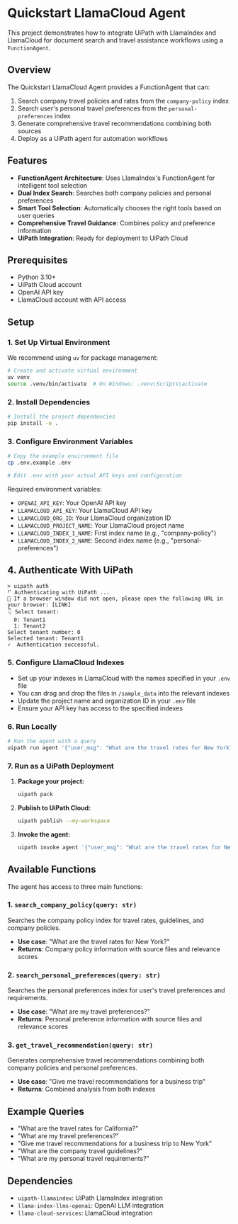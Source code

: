 # Quickstart LlamaCloud Agent

This project demonstrates how to integrate UiPath with LlamaIndex and LlamaCloud for document search and travel assistance workflows using a `FunctionAgent`.

## Overview

The Quickstart LlamaCloud Agent provides a FunctionAgent that can:
1. Search company travel policies and rates from the `company-policy` index
2. Search user's personal travel preferences from the `personal-preferences` index
3. Generate comprehensive travel recommendations combining both sources
4. Deploy as a UiPath agent for automation workflows

## Features

- **FunctionAgent Architecture**: Uses LlamaIndex's FunctionAgent for intelligent tool selection
- **Dual Index Search**: Searches both company policies and personal preferences
- **Smart Tool Selection**: Automatically chooses the right tools based on user queries
- **Comprehensive Travel Guidance**: Combines policy and preference information
- **UiPath Integration**: Ready for deployment to UiPath Cloud

## Prerequisites

- Python 3.10+
- UiPath Cloud account
- OpenAI API key
- LlamaCloud account with API access

## Setup


### 1. Set Up Virtual Environment

We recommend using `uv` for package management:

```bash
# Create and activate virtual environment
uv venv
source .venv/bin/activate  # On Windows: .venv\Scripts\activate
```

### 2. Install Dependencies

```bash
# Install the project dependencies
pip install -e .
```

### 3. Configure Environment Variables

```bash
# Copy the example environment file
cp .env.example .env

# Edit .env with your actual API keys and configuration
```

Required environment variables:
- `OPENAI_API_KEY`: Your OpenAI API key
- `LLAMACLOUD_API_KEY`: Your LlamaCloud API key
- `LLAMACLOUD_ORG_ID`: Your LlamaCloud organization ID
- `LLAMACLOUD_PROJECT_NAME`: Your LlamaCloud project name
- `LLAMACLOUD_INDEX_1_NAME`: First index name (e.g., "company-policy")
- `LLAMACLOUD_INDEX_2_NAME`: Second index name (e.g., "personal-preferences")

## 4. Authenticate With UiPath

```shell
> uipath auth
⠋ Authenticating with UiPath ...
🔗 If a browser window did not open, please open the following URL in your browser: [LINK]
👇 Select tenant:
  0: Tenant1
  1: Tenant2
Select tenant number: 0
Selected tenant: Tenant1
✓  Authentication successful.
```

### 5. Configure LlamaCloud Indexes

- Set up your indexes in LlamaCloud with the names specified in your `.env` file
- You can drag and drop the files in `/sample_data` into the relevant indexes
- Update the project name and organization ID in your `.env` file
- Ensure your API key has access to the specified indexes

### 6. Run Locally

```bash
# Run the agent with a query
uipath run agent '{"user_msg": "What are the travel rates for New York?"}'
```

### 7. Run as a UiPath Deployment

1. **Package your project:**
   ```bash
   uipath pack
   ```

2. **Publish to UiPath Cloud:**
   ```bash
   uipath publish --my-workspace
   ```

3. **Invoke the agent:**
   ```bash
   uipath invoke agent '{"user_msg": "What are the travel rates for New York?"}'
   ```
   
## Available Functions

The agent has access to three main functions:

### 1. `search_company_policy(query: str)`
Searches the company policy index for travel rates, guidelines, and company policies.
- **Use case**: "What are the travel rates for New York?"
- **Returns**: Company policy information with source files and relevance scores

### 2. `search_personal_preferences(query: str)`
Searches the personal preferences index for user's travel preferences and requirements.
- **Use case**: "What are my travel preferences?"
- **Returns**: Personal preference information with source files and relevance scores

### 3. `get_travel_recommendation(query: str)`
Generates comprehensive travel recommendations combining both company policies and personal preferences.
- **Use case**: "Give me travel recommendations for a business trip"
- **Returns**: Combined analysis from both indexes



## Example Queries

- "What are the travel rates for California?"
- "What are my travel preferences?"
- "Give me travel recommendations for a business trip to New York"
- "What are the company travel guidelines?"
- "What are my personal travel requirements?"

## Dependencies

- `uipath-llamaindex`: UiPath LlamaIndex integration
- `llama-index-llms-openai`: OpenAI LLM integration
- `llama-cloud-services`: LlamaCloud integration 
